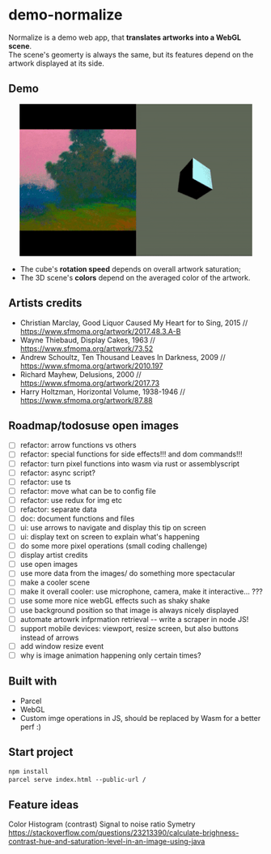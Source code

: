 # demo-normalize 

Normalize is a demo web app, that **translates artworks into a WebGL scene**.  
The scene's geomerty is always the same, but its features depend on the artwork displayed at its side.

## Demo  
<p align="center">
<img width="460" height="300" src="https://raw.githubusercontent.com/maudnals/demo-normalize/49012eecbb96275fca056bcb259be0e034c34813/doc/demo.gif">
</p> 

* The cube's **rotation speed** depends on overall artwork saturation;
* The 3D scene's **colors** depend on the averaged color of the artwork.  

## Artists credits 

* Christian Marclay, Good Liquor Caused My Heart for to Sing, 2015 // https://www.sfmoma.org/artwork/2017.48.3.A-B
* Wayne Thiebaud, Display Cakes, 1963 // https://www.sfmoma.org/artwork/73.52
* Andrew Schoultz, Ten Thousand Leaves In Darkness, 2009 // https://www.sfmoma.org/artwork/2010.197
* Richard Mayhew, Delusions, 2000 // https://www.sfmoma.org/artwork/2017.73
* Harry Holtzman, Horizontal Volume, 1938-1946 // https://www.sfmoma.org/artwork/87.88 

## Roadmap/todosuse open images
- [ ] refactor: arrow functions vs others
- [ ] refactor: special functions for side effects!!! and dom commands!!!
- [ ] refactor: turn pixel functions into wasm via rust or assemblyscript
- [ ] refactor: async script?
- [ ] refactor: use ts
- [ ] refactor: move what can be to config file
- [ ] refactor: use redux for img etc
- [ ] refactor: separate data
- [ ] doc: document functions and files
- [ ] ui: use arrows to navigate and display this tip on screen
- [ ] ui: display text on screen to explain what's happening
- [ ] do some more pixel operations (small coding challenge)
- [ ] display artist credits 
- [ ] use open images
- [ ] use more data from the images/ do something more spectacular 
- [ ] make a cooler scene
- [ ] make it overall cooler: use microphone, camera, make it interactive... ???
- [ ] use some more nice webGL effects such as shaky shake
- [ ] use background position so that image is always nicely displayed
- [ ] automate artowrk infprmation retrieval -- write a scraper in node JS!
- [ ] support mobile devices: viewport, resize screen, but also buttons instead of arrows
- [ ] add window resize event
- [ ] why is image animation happening only certain times?

## Built with  
* Parcel
* WebGL 
* Custom imge operations in JS, should be replaced by Wasm for a better perf :)

## Start project 

```
npm install
parcel serve index.html --public-url /
```

## Feature ideas
Color
Histogram (contrast)
Signal to noise ratio 
Symetry
https://stackoverflow.com/questions/23213390/calculate-brighness-contrast-hue-and-saturation-level-in-an-image-using-java
